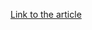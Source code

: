 [Link to the article](https://clickallthethings.wordpress.com/2021/03/06/oleobject1-bin-ole10native-shellcode/)
